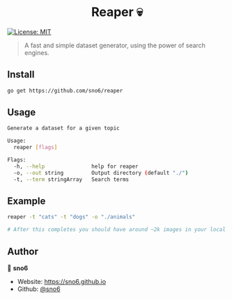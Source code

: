 <h1 align="center">Reaper 💀</h1>
<p>
  <a href="#" target="_blank">
    <img alt="License: MIT" src="https://img.shields.io/badge/License-MIT-yellow.svg" />
  </a>
</p>

> A fast and simple dataset generator, using the power of search engines.

## Install

```sh
go get https://github.com/sno6/reaper
```

## Usage

```sh
Generate a dataset for a given topic

Usage:
  reaper [flags]

Flags:
  -h, --help               help for reaper
  -o, --out string         Output directory (default "./")
  -t, --term stringArray   Search terms
```

## Example

```sh
reaper -t "cats" -t "dogs" -o "./animals"

# After this completes you should have around ~2k images in your local animals/ folder
```

## Author

👤 **sno6**

* Website: https://sno6.github.io
* Github: [@sno6](https://github.com/sno6)